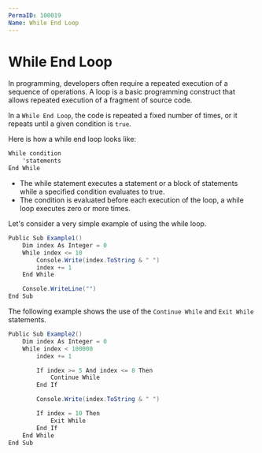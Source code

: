 ```yaml
---
PermaID: 100019
Name: While End Loop
---
```


# While End Loop

In programming, developers often require a repeated execution of a sequence of operations. A loop is a basic programming construct that allows repeated execution of a fragment of source code. 

In a `While End Loop`, the code is repeated a fixed number of times, or it repeats until a given condition is `true`.

Here is how a while end loop looks like:

```csharp
While condition
    'statements
End While
```

 - The while statement executes a statement or a block of statements while a specified condition evaluates to true.
 - The condition is evaluated before each execution of the loop, a while loop executes zero or more times. 

Let's consider a very simple example of using the while loop. 

```csharp
Public Sub Example1()
    Dim index As Integer = 0
    While index <= 10
        Console.Write(index.ToString & " ")
        index += 1
    End While

    Console.WriteLine("")
End Sub
```

The following example shows the use of the `Continue While` and `Exit While` statements.

```csharp
Public Sub Example2()
    Dim index As Integer = 0
    While index < 100000
        index += 1

        If index >= 5 And index <= 8 Then
            Continue While
        End If

        Console.Write(index.ToString & " ")

        If index = 10 Then
            Exit While
        End If
    End While
End Sub
```

